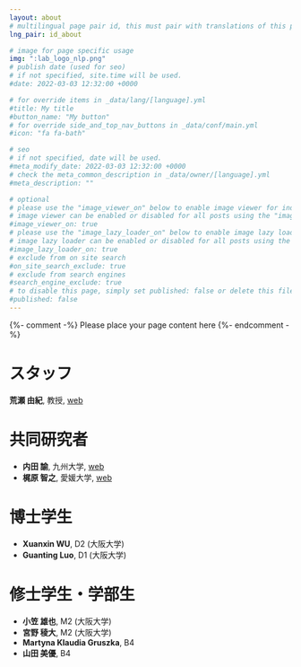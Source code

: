 ```yaml
---
layout: about
# multilingual page pair id, this must pair with translations of this page. (This name must be unique)
lng_pair: id_about

# image for page specific usage
img: ":lab_logo_nlp.png"
# publish date (used for seo)
# if not specified, site.time will be used.
#date: 2022-03-03 12:32:00 +0000

# for override items in _data/lang/[language].yml
#title: My title
#button_name: "My button"
# for override side_and_top_nav_buttons in _data/conf/main.yml
#icon: "fa fa-bath"

# seo
# if not specified, date will be used.
#meta_modify_date: 2022-03-03 12:32:00 +0000
# check the meta_common_description in _data/owner/[language].yml
#meta_description: ""

# optional
# please use the "image_viewer_on" below to enable image viewer for individual pages or posts (_posts/ or [language]/_posts folders).
# image viewer can be enabled or disabled for all posts using the "image_viewer_posts: true" setting in _data/conf/main.yml.
#image_viewer_on: true
# please use the "image_lazy_loader_on" below to enable image lazy loader for individual pages or posts (_posts/ or [language]/_posts folders).
# image lazy loader can be enabled or disabled for all posts using the "image_lazy_loader_posts: true" setting in _data/conf/main.yml.
#image_lazy_loader_on: true
# exclude from on site search
#on_site_search_exclude: true
# exclude from search engines
#search_engine_exclude: true
# to disable this page, simply set published: false or delete this file
#published: false
---
```


{%- comment -%} Please place your page content here {%- endcomment -%}

# スタッフ
**荒瀬 由紀**, 教授, [web](https://yukiar.github.io/)


# 共同研究者
- **内田 諭**, 九州大学, [web](http://flc.kyushu-u.ac.jp/~uchida/)
- **梶原 智之**, 愛媛大学, [web](https://sites.google.com/site/moguranosenshi/)

# 博士学生
- **Xuanxin WU**, D2 (大阪大学)
- **Guanting Luo**, D1 (大阪大学)

# 修士学生・学部生
- **小笠 雄也**, M2 (大阪大学)
- **宮野 稜大**, M2 (大阪大学)
- **Martyna Klaudia Gruszka**, B4
- **山田 美優**, B4


